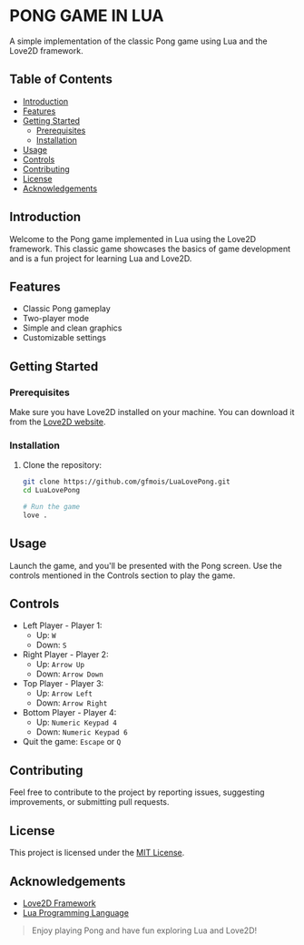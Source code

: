# PONG GAME IN LUA

A simple implementation of the classic Pong game using Lua and the Love2D framework.

## Table of Contents

- [Introduction](#introduction)
- [Features](#features)
- [Getting Started](#getting-started)
  - [Prerequisites](#prerequisites)
  - [Installation](#installation)
- [Usage](#usage)
- [Controls](#controls)
- [Contributing](#contributing)
- [License](#license)
- [Acknowledgements](#acknowledgements)

## Introduction

Welcome to the Pong game implemented in Lua using the Love2D framework. This classic game showcases the basics of game development and is a fun project for learning Lua and Love2D.

## Features

- Classic Pong gameplay
- Two-player mode
- Simple and clean graphics
- Customizable settings

## Getting Started

### Prerequisites

Make sure you have Love2D installed on your machine. You can download it from the [Love2D website](https://love2d.org/).

### Installation

1. Clone the repository:

   ```bash
   git clone https://github.com/gfmois/LuaLovePong.git
   cd LuaLovePong
   
   # Run the game
   love .
    ````

## Usage
Launch the game, and you'll be presented with the Pong screen. Use the controls mentioned in the Controls section to play the game.

## Controls

- Left Player - Player 1:
    - Up: `W`
    - Down: `S`
- Right Player - Player 2:
    - Up: `Arrow Up`
    - Down: `Arrow Down`
- Top Player - Player 3: 
    - Up: `Arrow Left`
    - Down: `Arrow Right`
- Bottom Player - Player 4:
    - Up: `Numeric Keypad 4`
    - Down: `Numeric Keypad 6`
- Quit the game: `Escape` or `Q`

## Contributing
Feel free to contribute to the project by reporting issues, suggesting improvements, or submitting pull requests.

## License
This project is licensed under the [MIT License]().

## Acknowledgements
- [Love2D Framework](https://love2d.org/)
- [Lua Programming Language](https://www.lua.org/)

>Enjoy playing Pong and have fun exploring Lua and Love2D!